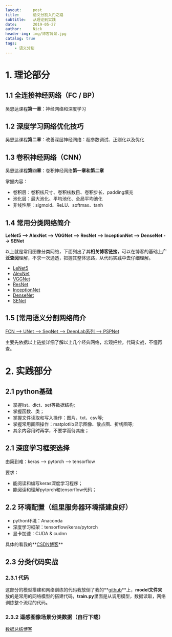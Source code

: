 ```yaml
---
layout:     post
title:      语义分割入门之路
subtitle:   从理论到实践
date:       2019-05-27
author:     Nick
header-img: img/博客背景.jpg
catalog: true
tags:
    - 语义分割
---
```


# 1. 理论部分

## 1.1 全连接神经网络（FC / BP）

吴恩达课程**第一章**：神经网络和深度学习

## 1.2 深度学习网络优化技巧

吴恩达课程**第二章**：改善深层神经网络：超参数调试、正则化以及优化

## 1.3 卷积神经网络（CNN）

吴恩达课程**第四章**：卷积神经网络**第一章和第二章**

掌握内容：

* 卷积层：卷积核尺寸、卷积核数目、卷积步长、padding填充
* 池化层：最大池化、平均池化、全局平均池化
* 非线性层：sigmoid、ReLU、softmax、tanh

## 1.4 常用分类网络简介

**LeNet5 --> AlexNet --> VGGNet --> ResNet --> InceptionNet --> DenseNet --> SENet**

以上就是常用图像分类网络，下面列出了其**相关博客链接**，可以在博客的基础上**广泛查阅**理解，不求一次通透，把握其整体思路，从代码实践中去仔细理解。

* [LeNet5](<https://blog.csdn.net/xuanyuansen/article/details/41800721>)
* [AlexNet ](<https://blog.csdn.net/hongbin_xu/article/details/80271291>)
* [VGGNet ](<https://blog.csdn.net/qq_38807688/article/details/84207650>)
* [ResNet ](<https://alvinzhu.xyz/2017/10/12/resnet/>)
* [InceptionNet ](<https://blog.csdn.net/qq_38906523/article/details/80061075>)
* [DenseNet ](<https://blog.csdn.net/u014380165/article/details/75142664>)
* [SENet](<https://zhuanlan.zhihu.com/p/32702350>)

## 1.5 [常用语义分割网络简介

[FCN --> UNet --> SegNet --> DeepLab系列 --> PSPNet ](<https://blog.csdn.net/qq_20084101/article/details/80432960>)

主要先依据以上链接详细了解以上几个经典网络，宏观把控，代码实战，不懂再查。

# 2. 实践部分

## 2.1 python基础

* 掌握list、dict、set等数据结构;
* 掌握函数、类；
* 掌握文件读取和写入操作：图片、txt、csv等;
* 掌握常用画图操作：matplotlib显示图像、散点图、折线图等;
* 其余内容用时再学，不要学而待其废；

## 2.1 深度学习框架选择

由简到难：keras --> pytorch --> tensorflow

要求：

* 能阅读和编写keras深度学习程序；
* 能阅读和理解pytorch和tensorflow代码；

## 2.2 环境配置（组里服务器环境搭建良好）

*  python环境：Anaconda
* 深度学习框架：tensorflow/keras/pytorch
*  显卡加速：CUDA & cudnn

具体的看我的**[CSDN博客](<https://blog.csdn.net/xijuezhu8128/article/details/79139355>)**

## 2.3 分类代码实战

### 2.3.1 代码

这部分的模型搭建和网络训练的代码我放倒了我的**[github](<https://github.com/niecongchong/RS-Scene-Classification>)**上，**model文件夹**放的是常用的网络模型的搭建代码，**train.py**里面是从调用模型，数据读取，网络训练整个流程的代码。

### 2.3.2 遥感图像场景分类数据（自行下载）

[数据总结博客](<https://zhangbin0917.github.io/2018/06/12/%E9%81%A5%E6%84%9F%E6%95%B0%E6%8D%AE%E9%9B%86/](https://zhangbin0917.github.io/2018/06/12/遥感数据集/>)


